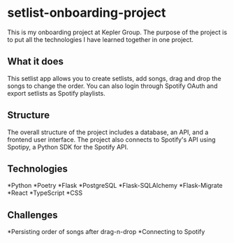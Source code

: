 # setlist-onboarding-project

This is my onboarding project at Kepler Group.
The purpose of the project is to put all the technologies I have learned together in one project.

## What it does

This setlist app allows you to create setlists, add songs, drag and drop the songs to change the order.
You can also login through Spotify OAuth and export setlists as Spotify playlists.

## Structure

The overall structure of the project includes a database, an API, and a frontend user interface.
The project also connects to Spotify's API using Spotipy, a Python SDK for the Spotify API.

## Technologies

*Python
*Poetry
*Flask
*PostgreSQL
*Flask-SQLAlchemy
*Flask-Migrate
*React
*TypeScript
*CSS

## Challenges
*Persisting order of songs after drag-n-drop
*Connecting to Spotify

